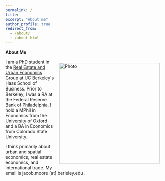 ```yaml
---
permalink: /
title: 
excerpt: "About me"
author_profile: true
redirect_from: 
  - /about/
  - /about.html
---
```


**About Me**

<img align="right" src="https://jacobhmoore.github.io/images/IMG_0014.jpg" alt="Photo" style="width: 320px; border-radius: 10px; padding: 12px 12px 12px 12px"/>


I am a PhD student in the [Real Estate and Urban Economics Group](https://haas.berkeley.edu/realestate/) at UC Berkeley's Haas School of Business. Prior to Berkeley, I was a RA at the Federal Reserve Bank of Philadelphia. I hold a MPhil in Economics from the University of Oxford and a BA in Economics from Colorado State University.

I think primarily about urban and spatial economics, real estate economics, and international trade. My email is jacob.moore [at] berleley.edu.

